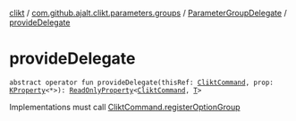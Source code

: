 [clikt](../../index.md) / [com.github.ajalt.clikt.parameters.groups](../index.md) / [ParameterGroupDelegate](index.md) / [provideDelegate](./provide-delegate.md)

# provideDelegate

`abstract operator fun provideDelegate(thisRef: `[`CliktCommand`](../../com.github.ajalt.clikt.core/-clikt-command/index.md)`, prop: `[`KProperty`](https://kotlinlang.org/api/latest/jvm/stdlib/kotlin.reflect/-k-property/index.html)`<*>): `[`ReadOnlyProperty`](https://kotlinlang.org/api/latest/jvm/stdlib/kotlin.properties/-read-only-property/index.html)`<`[`CliktCommand`](../../com.github.ajalt.clikt.core/-clikt-command/index.md)`, `[`T`](index.md#T)`>`

Implementations must call [CliktCommand.registerOptionGroup](../../com.github.ajalt.clikt.core/-clikt-command/register-option-group.md)

